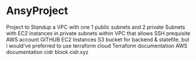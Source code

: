 # AnsyProject
Project to Standup a VPC with one 1 public subnets and 2 private  Subnets with EC2 instances in private subnets within VPC that allows SSH
prequisite
AWS account
GITHUB
EC2 Instances
S3 bucket for backend & statefile, but i would've preferred to use terraform cloud
Terraform documentation
AWS documentation
cidr block cidr.xyz